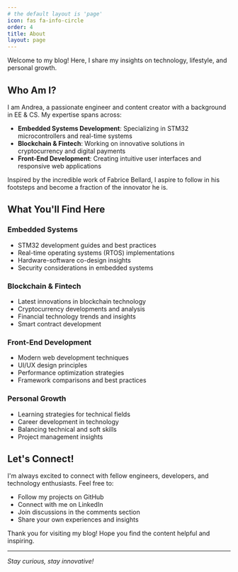 ```yaml
---
# the default layout is 'page'
icon: fas fa-info-circle
order: 4
title: About
layout: page
---
```


Welcome to my blog! Here, I share my insights on technology, lifestyle, and personal growth.

## Who Am I?

I am Andrea, a passionate engineer and content creator with a background in EE & CS. My expertise spans across:

- **Embedded Systems Development**: Specializing in STM32 microcontrollers and real-time systems
- **Blockchain & Fintech**: Working on innovative solutions in cryptocurrency and digital payments
- **Front-End Development**: Creating intuitive user interfaces and responsive web applications

Inspired by the incredible work of Fabrice Bellard, I aspire to follow in his footsteps and become a fraction of the innovator he is. 

## What You'll Find Here

### Embedded Systems
- STM32 development guides and best practices
- Real-time operating systems (RTOS) implementations
- Hardware-software co-design insights
- Security considerations in embedded systems

### Blockchain & Fintech
- Latest innovations in blockchain technology
- Cryptocurrency developments and analysis
- Financial technology trends and insights
- Smart contract development

### Front-End Development
- Modern web development techniques
- UI/UX design principles
- Performance optimization strategies
- Framework comparisons and best practices

### Personal Growth
- Learning strategies for technical fields
- Career development in technology
- Balancing technical and soft skills
- Project management insights


<!-- ## Projects & Contributions

- **Embedded Projects**: Custom STM32 development boards, IoT sensor networks
- **Blockchain Applications**: DeFi protocols, Smart contract systems
- **Web Applications**: Modern frontend frameworks, Responsive design implementations
- **Open Source**: Contributing to embedded Linux and blockchain projects -->

## Let's Connect!

I'm always excited to connect with fellow engineers, developers, and technology enthusiasts. Feel free to:

- Follow my projects on GitHub
- Connect with me on LinkedIn
- Join discussions in the comments section
- Share your own experiences and insights

Thank you for visiting my blog! Hope you find the content helpful and inspiring.

---

_Stay curious, stay innovative!_
